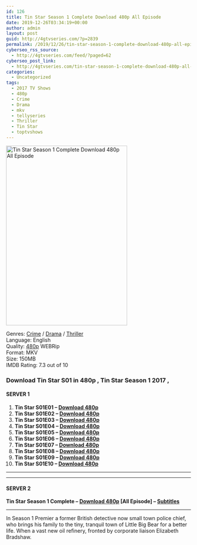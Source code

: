 ```yaml
---
id: 126
title: Tin Star Season 1 Complete Download 480p All Episode
date: 2019-12-26T03:34:19+00:00
author: admin
layout: post
guid: http://4gtvseries.com/?p=2839
permalink: /2019/12/26/tin-star-season-1-complete-download-480p-all-episode/
cyberseo_rss_source:
  - http://4gtvseries.com/feed/?paged=62
cyberseo_post_link:
  - http://4gtvseries.com/tin-star-season-1-complete-download-480p-all-episode/
categories:
  - Uncategorized
tags:
  - 2017 TV Shows
  - 480p
  - Crime
  - Drama
  - mkv
  - tellyseries
  - Thriller
  - Tin Star
  - toptvshows
---
```

<img loading="lazy" class="aligncenter" src="https://1.bp.blogspot.com/-MHzPVkyR78c/XgQpaAi63-I/AAAAAAAAAqA/tQGV-QY619wyKCJeuM8O5wqrTlWjfFmjQCK4BGAYYCw/s1600/Tin%2BStar%2BSeason%2B1.jpg" alt="Tin Star Season 1 Complete Download 480p All Episode" width="330" height="488" />

Genres: <a href="http://4gtvseries.com/tag/crime/" data-wpel-link="internal">Crime</a> /&nbsp;<a href="http://4gtvseries.com/tag/drama/" data-wpel-link="internal">Drama</a> / <a href="http://4gtvseries.com/tag/thriller/" data-wpel-link="internal">Thriller</a>  
Language: English  
Quality:&nbsp;<a href="http://4gtvseries.com/tag/480p/" data-wpel-link="internal">480p</a> WEBRip  
Format: MKV  
Size: 150MB  
IMDB Rating: 7.3 out of 10

### **Download Tin Star S01 in 480p , Tin Star Season 1 2017 ,&nbsp;**

#### <span><strong>SERVER 1</strong></span>

  1. **Tin Star S01E01 – <a href="http://slink.dl480p.xyz/ijD9Xe" data-wpel-link="external" target="_blank" rel="nofollow external noopener noreferrer" class="wpel-icon-left"><i class="wpel-icon fa fa-download" aria-hidden="true"></i>Download 480p</a>**
  2. **Tin Star S01E02 – <a href="http://slink.dl480p.xyz/RKJhH" data-wpel-link="external" target="_blank" rel="nofollow external noopener noreferrer" class="wpel-icon-left"><i class="wpel-icon fa fa-download" aria-hidden="true"></i>Download 480p</a>**
  3. **Tin Star S01E03 – <a href="http://slink.dl480p.xyz/oWHaeKl" data-wpel-link="external" target="_blank" rel="nofollow external noopener noreferrer" class="wpel-icon-left"><i class="wpel-icon fa fa-download" aria-hidden="true"></i>Download 480p</a>**
  4. **Tin Star S01E04 – <a href="http://slink.dl480p.xyz/jGft9" data-wpel-link="external" target="_blank" rel="nofollow external noopener noreferrer" class="wpel-icon-left"><i class="wpel-icon fa fa-download" aria-hidden="true"></i>Download 480p</a>**
  5. **Tin Star S01E05 – <a href="http://slink.dl480p.xyz/lC0i0Zso" data-wpel-link="external" target="_blank" rel="nofollow external noopener noreferrer" class="wpel-icon-left"><i class="wpel-icon fa fa-download" aria-hidden="true"></i>Download 480p</a>**
  6. **Tin Star S01E06 – <a href="http://slink.dl480p.xyz/MSs9lH" data-wpel-link="external" target="_blank" rel="nofollow external noopener noreferrer" class="wpel-icon-left"><i class="wpel-icon fa fa-download" aria-hidden="true"></i>Download 480p</a>**
  7. **Tin Star S01E07 – <a href="http://slink.dl480p.xyz/MbDRdC6i" data-wpel-link="external" target="_blank" rel="nofollow external noopener noreferrer" class="wpel-icon-left"><i class="wpel-icon fa fa-download" aria-hidden="true"></i>Download 480p</a>**
  8. **Tin Star S01E08 – <a href="http://slink.dl480p.xyz/A4mz" data-wpel-link="external" target="_blank" rel="nofollow external noopener noreferrer" class="wpel-icon-left"><i class="wpel-icon fa fa-download" aria-hidden="true"></i>Download 480p</a>**
  9. **Tin Star S01E09 – <a href="http://slink.dl480p.xyz/RLfIejp" data-wpel-link="external" target="_blank" rel="nofollow external noopener noreferrer" class="wpel-icon-left"><i class="wpel-icon fa fa-download" aria-hidden="true"></i>Download 480p</a>**
 10. **Tin Star S01E10 – <a href="http://slink.dl480p.xyz/FYt1D9O" data-wpel-link="external" target="_blank" rel="nofollow external noopener noreferrer" class="wpel-icon-left"><i class="wpel-icon fa fa-download" aria-hidden="true"></i>Download 480p</a>**

* * *

* * *

#### <span><strong>SERVER 2</strong></span>

**Tin Star Season 1 Complete – <a href="http://dl480p.xyz/2961/" data-wpel-link="external" target="_blank" rel="nofollow external noopener noreferrer" class="wpel-icon-left"><i class="wpel-icon fa fa-download" aria-hidden="true"></i>Download 480p</a> [All Episode] – <a href="https://subscene.com/subtitles/tin-star" data-wpel-link="external" target="_blank" rel="nofollow external noopener noreferrer" class="wpel-icon-left"><i class="wpel-icon fa fa-download" aria-hidden="true"></i>Subtitles</a>**

* * *

In Season 1 Premier a former British detective now small town police chief, who brings his family to the tiny, tranquil town of Little Big Bear for a better life. When a vast new oil refinery, fronted by corporate liaison Elizabeth Bradshaw.

<div align="center">
</div>
